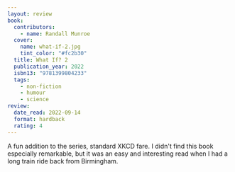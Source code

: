```yaml
---
layout: review
book:
  contributors:
    - name: Randall Munroe
  cover:
    name: what-if-2.jpg
    tint_color: "#fc2b30"
  title: What If? 2
  publication_year: 2022
  isbn13: "9781399804233"
  tags:
    - non-fiction
    - humour
    - science
review:
  date_read: 2022-09-14
  format: hardback
  rating: 4
---
```


A fun addition to the series, standard XKCD fare.
I didn't find this book especially remarkable, but it was an easy and interesting read when I had a long train ride back from Birmingham.

